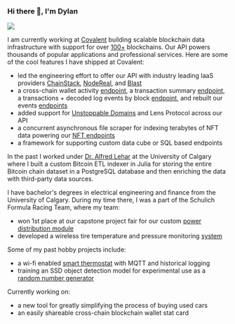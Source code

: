 ### Hi there 👋, I'm Dylan
![](https://komarev.com/ghpvc/?username=dylanjrae)

I am currently working at [Covalent](https://www.covalenthq.com/) building scalable blockchain data infrastructure with support for over [100+](https://www.covalenthq.com/docs/networks/) blockchains. Our API powers thousands of popular applications and professional services. Here are some of the cool features I have shipped at Covalent:
- led the engineering effort to offer our API with industry leading IaaS providers [ChainStack](https://chainstack.com/covalent-on-chainstack-unified-api-web3-data/), [NodeReal](https://www.covalenthq.com/blog/covalent-nodereal-announcement/), and [Blast](https://www.theblock.co/post/236547/blast-joins-forces-with-covalent-to-empower-developers-in-the-web3-ecosystem-with-premium-api-access)
- a cross-chain wallet activity [endpoint](https://www.covalenthq.com/docs/unified-api/changelog/#new-premium-wallet-activity-endpoint), a transaction summary [endpoint](https://www.covalenthq.com/docs/unified-api/changelog/#new-transactions-endpoints), a transactions + decoded log events by block [endpoint](https://www.covalenthq.com/docs/api/transactions/get-all-transactions-in-a-block/), and rebuilt our events [endpoints](https://www.covalenthq.com/docs/api/base/get-logs/)
- added support for [Unstoppable Domains](https://www.covalenthq.com/docs/unified-api/changelog/#new-unstoppable-domains-address-resolution) and Lens Protocol across our API
- a concurrent asynchronous file scraper for indexing terabytes of NFT data powering our [NFT endpoints](https://www.covalenthq.com/docs/api/nft/get-nfts-for-address/#core-rendering/)
- a framework for supporting custom data cube or SQL based endpoints

In the past I worked under [Dr. Alfred Lehar](https://www.linkedin.com/in/alfred-lehar-434b2021/) at the University of Calgary where I built a custom Bitcoin ETL indexer in Julia for storing the entire Bitcoin chain dataset in a PostgreSQL database and then enriching the data with third-party data sources.

I have bachelor's degrees in electrical engineering and finance from the University of Calgary. During my time there, I was a part of the Schulich Formula Racing Team, where my team:
- won 1st place at our capstone project fair for our custom [power distribution module](https://dylanrae.ca/PDM-details.html)
- developed a wireless tire temperature and pressure monitoring [system](https://dylanrae.ca/TTPMS-details.html)

Some of my past hobby projects include:
- a wi-fi enabled [smart thermostat](https://dylanrae.ca/ST-details.html) with MQTT and historical logging
- training an SSD object detection model for experimental use as a [random number generator](https://dylanrae.ca/ML-details.html)

Currently working on:
- a new tool for greatly simplifying the process of buying used cars
- an easily shareable cross-chain blockchain wallet stat card

